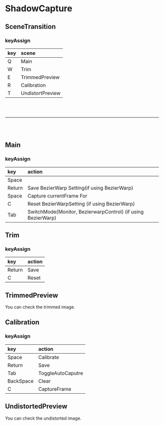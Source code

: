 # ShadowCapture

## SceneTransition

### keyAssign
| key | scene | 
|:-|:-|
| Q | Main | 
| W | Trim | 
| E | TrimmedPreview | 
| R | Calibration | 
| T | UndistortPreview | 

<br>
<br>


---


<br>
<br>


## Main
### keyAssign
| key | action | 
|:-|:-|
| Space |  | 
| Return | Save BezierWarp Setting(if using BezierWarp) | 
| Space | Capture currentFrame For | 
| C | Reset BezierWarpSetting (if using BezierWarp) | 
| Tab | SwitchMode{Monitor, BezierwarpControl} (if using BezierWarp) | 

## Trim

### keyAssign
| key | action | 
|:-|:-|
| Return | Save | 
| C | Reset | 

## TrimmedPreview
You can check the trimmed image.

## Calibration

### keyAssign
| key | action | 
|:-|:-|
| Space | Calibrate | 
| Return | Save | 
| Tab | ToggleAutoCaputre |
| BackSpace | Clear | 
| C | CaptureFrame | 

## UndistortedPreview
You can check the undistorted image.